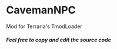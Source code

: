 # CavemanNPC
Mod for Terraria's TmodLoader

[logo]: https://github.com/masterpwrpuf/CavemanNPC/blob/master/CavemanNPC/icon.png "Logo Title Text 2"

##### Feel free to copy and edit the source code


